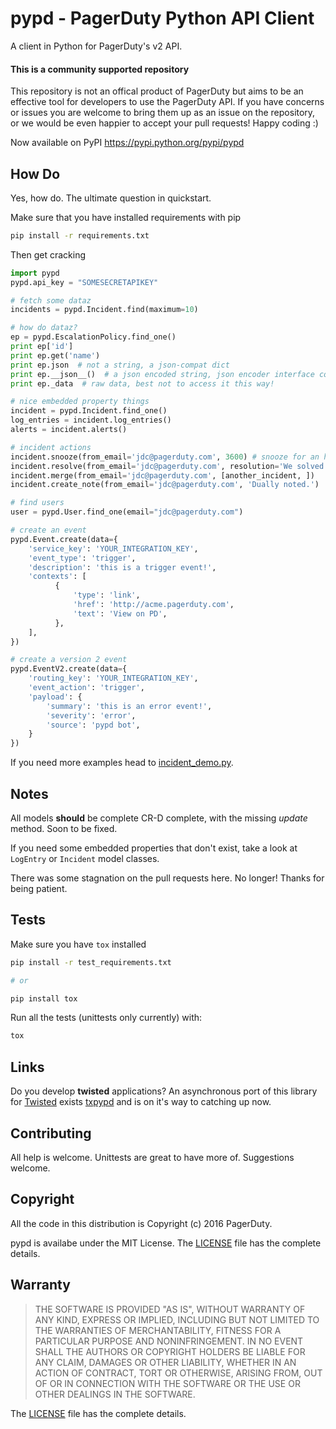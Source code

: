 # pypd - PagerDuty Python API Client
A client in Python for PagerDuty's v2 API.

#### This is a community supported repository
This repository is not an offical product of PagerDuty but aims to be an
effective tool for developers to use the PagerDuty API. If you have concerns
or issues you are welcome to bring them up as an issue on the repository, or
we would be even happier to accept your pull requests! Happy coding :)

Now available on PyPI https://pypi.python.org/pypi/pypd

## How Do
Yes, how do. The ultimate question in quickstart.

Make sure that you have installed requirements with pip
```sh
pip install -r requirements.txt
```

Then get cracking
```python
import pypd
pypd.api_key = "SOMESECRETAPIKEY"

# fetch some dataz
incidents = pypd.Incident.find(maximum=10)

# how do dataz?
ep = pypd.EscalationPolicy.find_one()
print ep['id']
print ep.get('name')
print ep.json  # not a string, a json-compat dict
print ep.__json__()  # a json encoded string, json encoder interface compat
print ep._data  # raw data, best not to access it this way!

# nice embedded property things
incident = pypd.Incident.find_one()
log_entries = incident.log_entries()
alerts = incident.alerts()

# incident actions
incident.snooze(from_email='jdc@pagerduty.com', 3600) # snooze for an hour
incident.resolve(from_email='jdc@pagerduty.com', resolution='We solved a thing')
incident.merge(from_email='jdc@pagerduty.com', [another_incident, ])
incident.create_note(from_email='jdc@pagerduty.com', 'Dually noted.')

# find users
user = pypd.User.find_one(email="jdc@pagerduty.com")

# create an event
pypd.Event.create(data={
    'service_key': 'YOUR_INTEGRATION_KEY',
    'event_type': 'trigger',
    'description': 'this is a trigger event!',
    'contexts': [
          {
              'type': 'link',
              'href': 'http://acme.pagerduty.com',
              'text': 'View on PD',
          },
    ],
})

# create a version 2 event
pypd.EventV2.create(data={
    'routing_key': 'YOUR_INTEGRATION_KEY',
    'event_action': 'trigger',
    'payload': {
        'summary': 'this is an error event!',
        'severity': 'error',
        'source': 'pypd bot',
    }
})
```

If you need more examples head to [incident_demo.py](./examples/incident_demo.py).

## Notes
All models **should** be complete CR-D complete, with the missing *update* method. Soon to be fixed.

If you need some embedded properties that don't exist, take a look at `LogEntry` or `Incident` model classes.

There was some stagnation on the pull requests here. No longer! Thanks for being patient.

## Tests
Make sure you have `tox` installed
```sh
pip install -r test_requirements.txt

# or

pip install tox
```

Run all the tests (unittests only currently) with:
```sh
tox
```

## Links

Do you develop **twisted** applications? An asynchronous port of this library
for [Twisted](http://twistedmatrix.com) exists
[txpypd](https://github.com/PagerDuty/txpypd) and is on it's way to
catching up now.

## Contributing
All help is welcome. Unittests are great to have more of. Suggestions welcome.

## Copyright
All the code in this distribution is Copyright (c) 2016 PagerDuty.


pypd is availabe under the MIT License. The [LICENSE](LICENSE) file has
the complete details.


## Warranty
> THE SOFTWARE IS PROVIDED "AS IS", WITHOUT WARRANTY OF ANY KIND, EXPRESS OR
> IMPLIED, INCLUDING BUT NOT LIMITED TO THE WARRANTIES OF MERCHANTABILITY,
> FITNESS FOR A PARTICULAR PURPOSE AND NONINFRINGEMENT. IN NO EVENT SHALL THE
> AUTHORS OR COPYRIGHT HOLDERS BE LIABLE FOR ANY CLAIM, DAMAGES OR OTHER
> LIABILITY, WHETHER IN AN ACTION OF CONTRACT, TORT OR OTHERWISE, ARISING FROM,
> OUT OF OR IN CONNECTION WITH THE SOFTWARE OR THE USE OR OTHER DEALINGS IN
> THE SOFTWARE.

The [LICENSE](LICENSE) file has the complete details.
